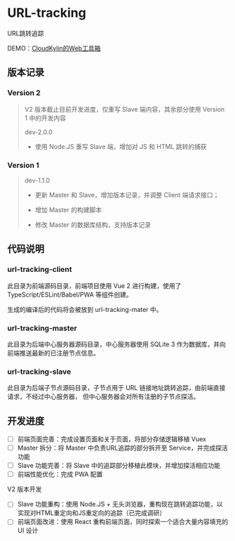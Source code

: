 # URL-tracking
URL跳转追踪

DEMO：[CloudKylin的Web工具箱](http://39.108.110.17:8080)

## 版本记录

### Version 2

> V2 版本截止目前开发进度，仅重写 Slave 端内容，其余部分使用 Version 1 中的开发内容
>
> dev-2.0.0
> - 使用 Node.JS 重写 Slave 端，增加对 JS 和 HTML 跳转的捕获

### Version 1

> dev-1.1.0
>
> - 更新 Master 和 Slave，增加版本记录，并调整 Client 端请求接口；
> 
> - 增加 Master 的构建脚本
>
> - 修改 Master 的数据库结构，支持版本记录

## 代码说明

### url-tracking-client

此目录为前端源码目录，前端项目使用 Vue 2 进行构建，使用了 TypeScript/ESLint/Babel/PWA 等组件创建。

生成的编译后的代码将会被放到 url-tracking-mater 中。

### url-tracking-master

此目录为后端中心服务器源码目录，中心服务器使用 SQLite 3 作为数据库，并向前端推送最新的已注册节点信息。

### url-tracking-slave

此目录为后端子节点源码目录，子节点用于 URL 链接地址跳转追踪，由前端直接请求，不经过中心服务器，
但中心服务器会对所有注册的子节点探活。

## 开发进度

- [ ] 前端页面完善：完成设置页面和关于页面，将部分存储逻辑移植 Vuex
- [ ] Master 拆分：将 Master 中负责URL追踪的部分拆开至 Service，并完成探活功能
- [ ] Slave 功能完善：将 Slave 中的追踪部分移植此模块，并增加探活相应功能
- [ ] 前端性能优化：完成 PWA 配置

V2 版本开发

- [ ] Slave 功能重构：使用 Node.JS + 无头浏览器，重构现在跳转追踪功能，以实现对HTML重定向和JS重定向的追踪（已完成调研）
- [ ] 前端页面改进：使用 React 重构前端页面，同时探索一个适合大量内容填充的 UI 设计